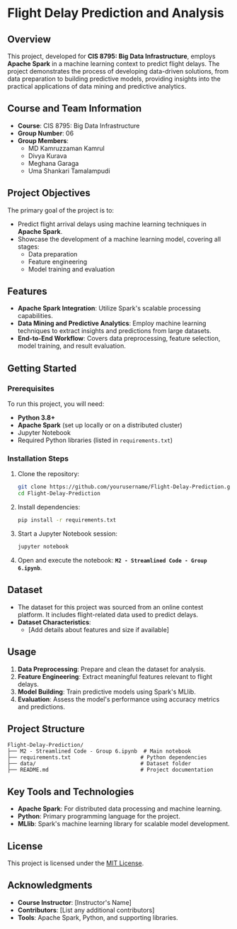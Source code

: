 
# Flight Delay Prediction and Analysis

## Overview

This project, developed for **CIS 8795: Big Data Infrastructure**, employs **Apache Spark** in a machine learning context to predict flight delays. The project demonstrates the process of developing data-driven solutions, from data preparation to building predictive models, providing insights into the practical applications of data mining and predictive analytics.

## Course and Team Information

- **Course**: CIS 8795: Big Data Infrastructure
- **Group Number**: 06
- **Group Members**:
  - MD Kamruzzaman Kamrul
  - Divya Kurava
  - Meghana Garaga
  - Uma Shankari Tamalampudi

## Project Objectives

The primary goal of the project is to:
- Predict flight arrival delays using machine learning techniques in **Apache Spark**.
- Showcase the development of a machine learning model, covering all stages:
  - Data preparation
  - Feature engineering
  - Model training and evaluation

## Features

- **Apache Spark Integration**: Utilize Spark's scalable processing capabilities.
- **Data Mining and Predictive Analytics**: Employ machine learning techniques to extract insights and predictions from large datasets.
- **End-to-End Workflow**: Covers data preprocessing, feature selection, model training, and result evaluation.

## Getting Started

### Prerequisites
To run this project, you will need:
- **Python 3.8+**
- **Apache Spark** (set up locally or on a distributed cluster)
- Jupyter Notebook
- Required Python libraries (listed in `requirements.txt`)

### Installation Steps
1. Clone the repository:
   ```bash
   git clone https://github.com/yourusername/Flight-Delay-Prediction.git
   cd Flight-Delay-Prediction
   ```

2. Install dependencies:
   ```bash
   pip install -r requirements.txt
   ```

3. Start a Jupyter Notebook session:
   ```bash
   jupyter notebook
   ```

4. Open and execute the notebook: **`M2 - Streamlined Code - Group 6.ipynb`**.

## Dataset

- The dataset for this project was sourced from an online contest platform. It includes flight-related data used to predict delays.
- **Dataset Characteristics**:
  - [Add details about features and size if available]

## Usage

1. **Data Preprocessing**: Prepare and clean the dataset for analysis.
2. **Feature Engineering**: Extract meaningful features relevant to flight delays.
3. **Model Building**: Train predictive models using Spark's MLlib.
4. **Evaluation**: Assess the model's performance using accuracy metrics and predictions.

## Project Structure

```
Flight-Delay-Prediction/
├── M2 - Streamlined Code - Group 6.ipynb  # Main notebook
├── requirements.txt                      # Python dependencies
├── data/                                 # Dataset folder
├── README.md                             # Project documentation
```

## Key Tools and Technologies

- **Apache Spark**: For distributed data processing and machine learning.
- **Python**: Primary programming language for the project.
- **MLlib**: Spark's machine learning library for scalable model development.

## License

This project is licensed under the [MIT License](LICENSE).

## Acknowledgments

- **Course Instructor**: [Instructor's Name]
- **Contributors**: [List any additional contributors]
- **Tools**: Apache Spark, Python, and supporting libraries.
